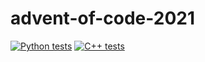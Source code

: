 # advent-of-code-2021
[![Python tests](https://github.com/eboddington/advent-of-code-2021/actions/workflows/python.yml/badge.svg)](https://github.com/eboddington/advent-of-code-2021/actions/workflows/python.yml) [![C++ tests](https://github.com/eboddington/advent-of-code-2021/actions/workflows/cpp.yml/badge.svg)](https://github.com/eboddington/advent-of-code-2021/actions/workflows/cpp.yml)
